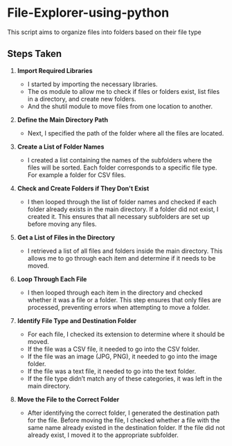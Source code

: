 # File-Explorer-using-python
This script aims to organize files into folders based on their file type

## Steps Taken
1. **Import Required Libraries**  
   - I started by importing the necessary libraries.
   - The os module to allow me to check if files or folders exist, list files in a directory, and create new folders.
   - And the shutil module  to move files from one location to another.
   

2. **Define the Main Directory Path**  
   - Next, I specified the path of the folder where all the files are located.

3. **Create a List of Folder Names**  
   - I created a list containing the names of the subfolders where the files will be sorted. Each folder corresponds to a specific file type. For example a folder for CSV files.

4. **Check and Create Folders if They Don't Exist**  
   - I then looped through the list of folder names and checked if each folder already exists in the main directory. If a folder did not exist, I created it. This ensures that all necessary subfolders are set up before moving any files.

5. **Get a List of Files in the Directory**  
   - I retrieved a list of all files and folders inside the main directory. This allows me to go through each item and determine if it needs to be moved.
   
6. **Loop Through Each File**  
   - I then looped through each item in the directory and checked whether it was a file or a folder. This step ensures that only files are processed, preventing errors when attempting to move a folder.
   
7. **Identify File Type and Destination Folder**  
   - For each file, I checked its extension to determine where it should be moved.
   - If the file was a CSV file, it needed to go into the CSV folder.
   - If the file was an image (JPG, PNG), it needed to go into the image folder.
   - If the file was a text file, it needed to go into the text folder.
   - If the file type didn’t match any of these categories, it was left in the main directory.
     
8. **Move the File to the Correct Folder**  
   - After identifying the correct folder, I generated the destination path for the file. Before moving the file, I checked whether a file with the same name already existed in the destination folder. If the file did not already exist, I moved it to the appropriate subfolder.


